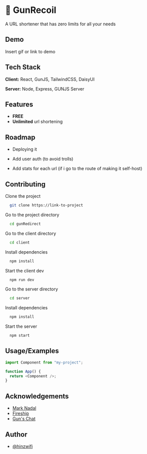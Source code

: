 # 🔫 GunRecoil

A URL shortener that has zero limits for all your needs

## Demo

Insert gif or link to demo

## Tech Stack

**Client:** React, GunJS, TailwindCSS, DaisyUI

**Server:** Node, Express, GUNJS Server

## Features

- **FREE**
- **Unlimited** url shortening

## Roadmap

- Deploying it

- Add user auth (to avoid trolls)

- Add stats for each url (if i go to the route of making it self-host)

## Contributing

Clone the project

```bash
  git clone https://link-to-project
```

Go to the project directory

```bash
  cd gunRedirect
```

Go to the client directory

```bash
  cd client
```

Install dependencies

```bash
  npm install
```

Start the client dev

```bash
  npm run dev
```

Go to the server directory

```bash
  cd server
```

Install dependencies

```bash
  npm install
```

Start the server

```bash
  npm start
```

## Usage/Examples

```javascript
import Component from "my-project";

function App() {
  return <Component />;
}
```

## Acknowledgements

- [Mark Nadal](https://awesomeopensource.com/project/elangosundar/awesome-README-templates)
- [Fireship](https://github.com/matiassingers/awesome-readme)
- [Gun's Chat](https://bulldogjob.com/news/449-how-to-write-a-good-readme-for-your-github-project)

## Author

- [@hinzwifi](https://www.github.com/hinzwifi)
